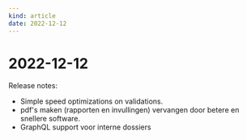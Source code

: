 ```yaml
---
kind: article
date: 2022-12-12
---
```


# 2022-12-12

Release notes:

* Simple speed optimizations on validations.
* pdf's maken (rapporten en invullingen) vervangen door betere en snellere software.
* GraphQL support voor interne dossiers
